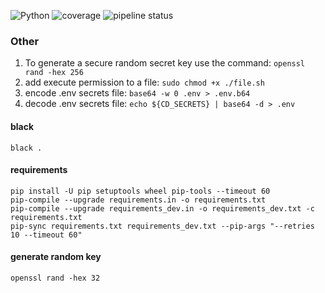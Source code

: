 ![Python](https://img.shields.io/badge/python-3.11-blue.svg)
![coverage](coverage.svg)
![pipeline status](https://gitlab.com/ORG/REPO/badges/main/pipeline.svg)



### Other

1. To generate a secure random secret key use the command: `openssl rand -hex 256`
2. add execute permission to a file: `sudo chmod +x ./file.sh`
3. encode .env secrets file: `base64 -w 0 .env > .env.b64`
4. decode .env secrets file: `echo ${CD_SECRETS} | base64 -d > .env`


#### black
```shell
black .
```

#### requirements
```shell
pip install -U pip setuptools wheel pip-tools --timeout 60
pip-compile --upgrade requirements.in -o requirements.txt
pip-compile --upgrade requirements_dev.in -o requirements_dev.txt -c requirements.txt
pip-sync requirements.txt requirements_dev.txt --pip-args "--retries 10 --timeout 60"
```

#### generate random key
```shell
openssl rand -hex 32
```

#### 
```shell

```
